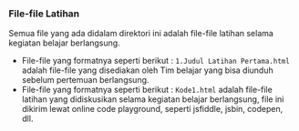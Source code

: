 ### File-file Latihan

Semua file yang ada didalam direktori ini adalah file-file latihan selama kegiatan belajar berlangsung.
* File-file yang formatnya seperti berikut : ```1.Judul Latihan Pertama.html``` adalah file-file yang disediakan oleh Tim belajar yang bisa diunduh sebelum pertemuan berlangsung.
* File-file yang formatnya seperti berikut : ```Kode1.html``` adalah file-file latihan yang didiskusikan selama kegiatan belajar berlangsung, file ini dikirim lewat online code playground, seperti jsfiddle, jsbin, codepen, dll.